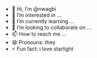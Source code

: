 - 👋 Hi, I’m @nwagbi
- 👀 I’m interested in ...
- 🌱 I’m currently learning ...
- 💞️ I’m looking to collaborate on ...
- 📫 How to reach me ...
- 😄 Pronouns: they
- ⚡ Fun fact: i love starlight

<!---
nwagbi/nwagbi is a ✨ special ✨ repository because its `README.md` (this file) appears on your GitHub profile.
You can click the Preview link to take a look at your changes.
--->
